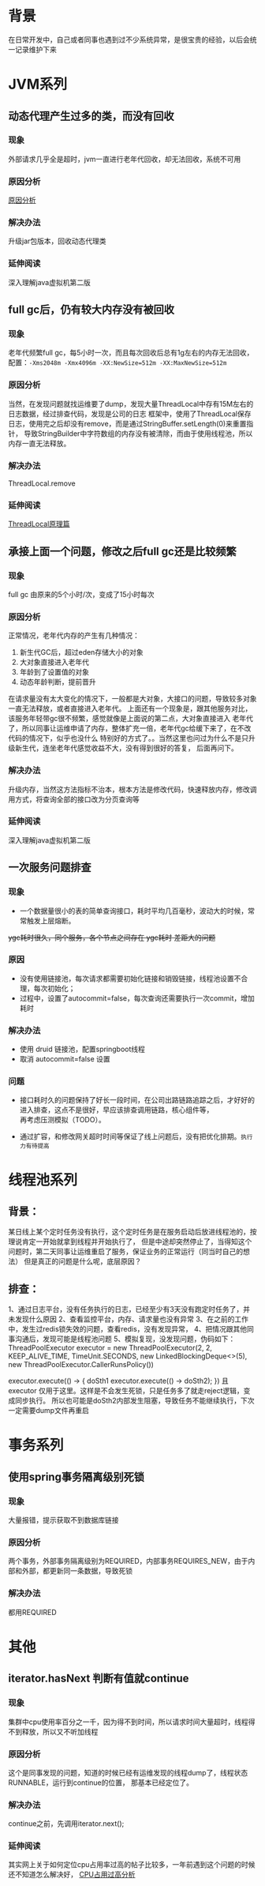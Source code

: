 # 背景
在日常开发中，自己或者同事也遇到过不少系统异常，是很宝贵的经验，以后会统一记录维护下来

# JVM系列 

## 动态代理产生过多的类，而没有回收
### 现象
外部请求几乎全是超时，jvm一直进行老年代回收，却无法回收，系统不可用
### 原因分析
[原因分析](https://blog.csdn.net/zjl_csdn/article/details/88848051)
### 解决办法
升级jar包版本，回收动态代理类
### 延伸阅读
深入理解java虚拟机第二版

## full gc后，仍有较大内存没有被回收
### 现象
老年代频繁full gc，每5小时一次，而且每次回收后总有1g左右的内存无法回收，
配置：`-Xms2048m -Xmx4096m -XX:NewSize=512m -XX:MaxNewSize=512m` 
### 原因分析
当然，在发现问题就找运维要了dump，发现大量ThreadLocal中存有15M左右的日志数据，经过排查代码，发现是公司的日志
框架中，使用了ThreadLocal保存日志，使用完之后却没有remove，而是通过StringBuffer.setLength(0)来重置指针，
导致StringBuilder中字符数组的内存没有被清除，而由于使用线程池，所以内存一直无法释放。
### 解决办法
ThreadLocal.remove
### 延伸阅读
[ThreadLocal原理篇](https://www.jianshu.com/p/a1cd61fa22da)

## 承接上面一个问题，修改之后full gc还是比较频繁
### 现象
full gc 由原来的5个小时/次，变成了15小时每次
### 原因分析
正常情况，老年代内存的产生有几种情况：
1. 新生代GC后，超过eden存储大小的对象
2. 大对象直接进入老年代
3. 年龄到了设置值的对象
4. 动态年龄判断，提前晋升

在请求量没有太大变化的情况下，一般都是大对象，大接口的问题，导致较多对象一直无法释放，或者直接进入老年代。
上面还有一个现象是，跟其他服务对比，该服务年轻带gc很不频繁，感觉就像是上面说的第二点，大对象直接进入
老年代了，所以同事让运维申请了内存，整体扩充一倍，老年代gc给缓下来了，在不改代码的情况下，似乎也没什么
特别好的方式了。。当然这里也问过为什么不是只升级新生代，连坐老年代感觉收益不大，没有得到很好的答复，
后面再问下。

### 解决办法
升级内存，当然这方法指标不治本，根本方法是修改代码，快速释放内存，修改调用方式，将查询全部的接口改为分页查询等
### 延伸阅读
深入理解java虚拟机第二版

## 一次服务问题排查
### 现象
- 一个数据量很小的表的简单查询接口，耗时平均几百毫秒，波动大的时候，常常触发上层熔断。

~~ygc耗时很久，同个服务，各个节点之间存在 ygc耗时 差距大的问题~~

### 原因
- 没有使用链接池，每次请求都需要初始化链接和销毁链接，线程池设置不合理，每次初始化；
- 过程中，设置了autocommit=false，每次查询还需要执行一次commit，增加耗时
### 解决办法
- 使用 druid 链接池，配置springboot线程
- 取消 autocommit=false 设置


### 问题
- 接口耗时久的问题保持了好长一段时间，在公司出路链路追踪之后，才好好的进入排查，这点不是很好，早应该排查调用链路，核心组件等，  
再考虑压测模拟（TODO）。

- 通过扩容，和修改网关超时时间等保证了线上问题后，没有把优化排期。``执行力有待提高``


# 线程池系列

## 背景：
 某日线上某个定时任务没有执行，这个定时任务是在服务启动后放进线程池的，按理说肯定一开始就拿到线程并开始执行了，
 但是中途却突然停止了，当得知这个问题时，第二天同事让运维重启了服务，保证业务的正常运行（同当时自己的想法）
 但是真正的问题是什么呢，底层原因？
## 排查：
 1、通过日志平台，没有任务执行的日志，已经至少有3天没有跑定时任务了，并未发现什么原因
 2、查看监控平台，内存、请求量也没有异常
 3、在之前的工作中，发生过redis锁失效的问题，查看redis，没有发现异常，
 4、把情况跟其他同事沟通后，发现可能是线程池问题
 5、模拟复现，没发现问题，伪码如下：
 ThreadPoolExecutor executor = new ThreadPoolExecutor(2, 2, KEEP_ALIVE_TIME, TimeUnit.SECONDS,
 new LinkedBlockingDeque<>(5), new ThreadPoolExecutor.CallerRunsPolicy())

 executor.execute(() -> {
    doSth1
    executor.execute(() -> doSth2);
 })
 且executor 仅用于这里。这样是不会发生死锁，只是任务多了就走reject逻辑，变成同步执行。
所以也可能是doSth2内部发生阻塞，导致任务不能继续执行，下次一定需要dump文件再重启



# 事务系列

## 使用spring事务隔离级别死锁
### 现象
大量报错，提示获取不到数据库链接
### 原因分析
两个事务，外部事务隔离级别为REQUIRED，内部事务REQUIRES_NEW，由于内部和外部，都更新同一条数据，导致死锁
### 解决办法
都用REQUIRED

# 其他
## iterator.hasNext 判断有值就continue
### 现象
集群中cpu使用率百分之一千，因为得不到时间，所以请求时间大量超时，线程得不到释放，所以又不听加线程
### 原因分析
这个是同事发现的问题，知道的时候已经有运维发现的线程dump了，线程状态RUNNABLE，运行到continue的位置，
那基本已经定位了。
### 解决办法
continue之前，先调用iterator.next();
### 延伸阅读
其实网上关于如何定位cpu占用率过高的帖子比较多，一年前遇到这个问题的时候还不知道怎么解决好，
[CPU占用过高分析](https://www.jianshu.com/p/3ba1e933682b)



